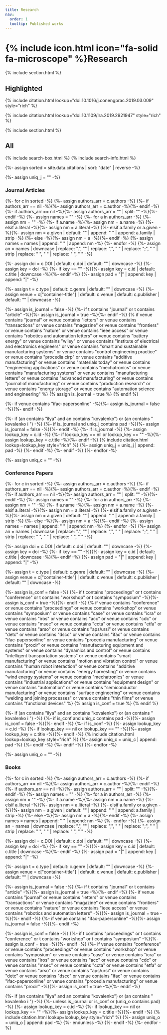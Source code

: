 ```yaml
---
title: Research
nav:
  order: 1
  tooltip: Published works
---
```


# {% include icon.html icon="fa-solid fa-microscope" %}Research



{% include section.html %}

## Highlighted

{% include citation.html lookup="doi:10.1016/j.conengprac.2019.03.009" style="rich" %}

{% include citation.html lookup="doi:10.1109/lra.2019.2921947" style="rich" %}

{% include section.html %}

## All

{% include search-box.html %}
{% include search-info.html %}

{%- assign sorted = site.data.citations | sort: "date" | reverse -%}

{%- assign uniq_j = "" -%}
### Journal Articles
{%- for c in sorted -%}
  {%- assign authors_arr = c.authors -%}
  {%- if authors_arr == nil -%}{%- assign authors_arr = c.author -%}{%- endif -%}
  {%- if authors_arr == nil -%}{%- assign authors_arr = "" | split: "" -%}{%- endif -%}
  {%- assign names = "" -%}
  {%- for a in authors_arr -%}
    {%- assign nm = "" -%}
    {%- if a.name -%}{%- assign nm = a.name -%}
    {%- elsif a.literal -%}{%- assign nm = a.literal -%}
    {%- elsif a.family or a.given -%}{%- assign nm = a.given | default: "" | append: " " | append: a.family | strip -%}
    {%- else -%}{%- assign nm = a -%}{%- endif -%}
    {%- assign names = names | append: " " | append: nm -%}
  {%- endfor -%}
  {%- assign an = names | downcase | replace: ".", "" | replace: ",", " " | replace: ";", " " | strip | replace: "  ", " " | replace: "  ", " " -%}

  {%- assign doi = c.DOI | default: c.doi | default: "" | downcase -%}
  {%- assign key = doi -%}
  {%- if key == "" -%}{%- assign key = c.id | default: c.title | downcase -%}{%- endif -%}
  {%- assign pad = "|" | append: key | append: "|" -%}

  {%- assign t = c.type | default: c.genre | default: "" | downcase -%}
  {%- assign venue = c["container-title"] | default: c.venue | default: c.publisher | default: "" | downcase -%}

  {%- assign is_journal = false -%}
  {%- if t contains "journal" or t contains "article" -%}{%- assign is_journal = true -%}{%- endif -%}
  {% if venue contains "journal" or venue contains "letters" or venue contains "transactions" or venue contains "magazine"
or venue contains "frontiers" or venue contains "nature" or venue contains "ieee access" or venue contains "robotics and automation letters"
or venue contains "battery energy" or venue contains "wiley" or venue contains "institute of electrical and electronics engineers"
or venue contains "smart and sustainable manufacturing systems" or venue contains "control engineering practice" or venue contains "procedia cirp"
or venue contains "additive manufacturing" or venue contains "materials today" or venue contains "engineering applications"
or venue contains "mechatronics" or venue contains "manufacturing systems" or venue contains "manufacturing letters"
or venue contains "advanced manufacturing" or venue contains "journal of manufacturing" or venue contains "production research"
or venue contains "energy storage" or venue contains "automation science and engineering" %}
    {% assign is_journal = true %}
{% endif %}

  {%- if venue contains "ifac-papersonline" -%}{%- assign is_journal = false -%}{%- endif -%}

  {%- if (an contains "ilya" and an contains "kovalenko") or (an contains " kovalenko i ") -%}
    {%- if is_journal and uniq_j contains pad -%}{%- assign is_journal = false -%}{%- endif -%}
    {%- if is_journal -%}
      {%- assign lookup_key = c.id -%}
      {%- if lookup_key == nil or lookup_key == "" -%}{%- assign lookup_key = c.title -%}{%- endif -%}
      {% include citation.html lookup=lookup_key style="rich" %}
      {%- assign uniq_j = uniq_j | append: pad -%}
    {%- endif -%}
  {%- endif -%}
{%- endfor -%}

{%- assign uniq_c = "" -%}
### Conference Papers
{%- for c in sorted -%}
  {%- assign authors_arr = c.authors -%}
  {%- if authors_arr == nil -%}{%- assign authors_arr = c.author -%}{%- endif -%}
  {%- if authors_arr == nil -%}{%- assign authors_arr = "" | split: "" -%}{%- endif -%}
  {%- assign names = "" -%}
  {%- for a in authors_arr -%}
    {%- assign nm = "" -%}
    {%- if a.name -%}{%- assign nm = a.name -%}
    {%- elsif a.literal -%}{%- assign nm = a.literal -%}
    {%- elsif a.family or a.given -%}{%- assign nm = a.given | default: "" | append: " " | append: a.family | strip -%}
    {%- else -%}{%- assign nm = a -%}{%- endif -%}
    {%- assign names = names | append: " " | append: nm -%}
  {%- endfor -%}
  {%- assign an = names | downcase | replace: ".", "" | replace: ",", " " | replace: ";", " " | strip | replace: "  ", " " | replace: "  ", " " -%}

  {%- assign doi = c.DOI | default: c.doi | default: "" | downcase -%}
  {%- assign key = doi -%}
  {%- if key == "" -%}{%- assign key = c.id | default: c.title | downcase -%}{%- endif -%}
  {%- assign pad = "|" | append: key | append: "|" -%}

  {%- assign t = c.type | default: c.genre | default: "" | downcase -%}
  {%- assign venue = c["container-title"] | default: c.venue | default: c.publisher | default: "" | downcase -%}

  {%- assign is_conf = false -%}
  {%- if t contains "proceedings" or t contains "conference" or t contains "workshop" or t contains "symposium" -%}{%- assign is_conf = true -%}{%- endif -%}
  {% if venue contains "conference" or venue contains "proceedings" or venue contains "workshop" or venue contains "symposium"
or venue contains "case" or venue contains "icra" or venue contains "iros" or venue contains "acc" or venue contains "cdc"
or venue contains "msec" or venue contains "ccta" or venue contains "etfa" or venue contains "arso" or venue contains "aps/ursi"
or venue contains "detc" or venue contains "dscc" or venue contains "ifac" or venue contains "ifac-papersonline"
or venue contains "procedia manufacturing" or venue contains "procir" or venue contains "manufacturing equipment and systems"
or venue contains "dynamics and control" or venue contains "intelligent transportation systems" or venue contains "smart manufacturing"
or venue contains "motion and vibration control" or venue contains "human robot interaction" or venue contains "additive manufacturing"
or venue contains "energy harvesting" or venue contains "wind energy systems" or venue contains "mechatronics"
or venue contains "industrial applications" or venue contains "equipment design" or venue contains "automation"
or venue contains "semiconductor manufacturing" or venue contains "surface engineering" or venue contains "welding and joining processes"
or venue contains "thin films" or venue contains "functional devices" %}
    {% assign is_conf = true %}
{% endif %}


  {%- if (an contains "ilya" and an contains "kovalenko") or (an contains " kovalenko i ") -%}
    {%- if is_conf and uniq_c contains pad -%}{%- assign is_conf = false -%}{%- endif -%}
    {%- if is_conf -%}
      {%- assign lookup_key = c.id -%}
      {%- if lookup_key == nil or lookup_key == "" -%}{%- assign lookup_key = c.title -%}{%- endif -%}
      {% include citation.html lookup=lookup_key style="rich" %}
      {%- assign uniq_c = uniq_c | append: pad -%}
    {%- endif -%}
  {%- endif -%}
{%- endfor -%}

{%- assign uniq_o = "" -%}
### Books
{%- for c in sorted -%}
  {%- assign authors_arr = c.authors -%}
  {%- if authors_arr == nil -%}{%- assign authors_arr = c.author -%}{%- endif -%}
  {%- if authors_arr == nil -%}{%- assign authors_arr = "" | split: "" -%}{%- endif -%}
  {%- assign names = "" -%}
  {%- for a in authors_arr -%}
    {%- assign nm = "" -%}
    {%- if a.name -%}{%- assign nm = a.name -%}
    {%- elsif a.literal -%}{%- assign nm = a.literal -%}
    {%- elsif a.family or a.given -%}{%- assign nm = a.given | default: "" | append: " " | append: a.family | strip -%}
    {%- else -%}{%- assign nm = a -%}{%- endif -%}
    {%- assign names = names | append: " " | append: nm -%}
  {%- endfor -%}
  {%- assign an = names | downcase | replace: ".", "" | replace: ",", " " | replace: ";", " " | strip | replace: "  ", " " | replace: "  ", " " -%}

  {%- assign doi = c.DOI | default: c.doi | default: "" | downcase -%}
  {%- assign key = doi -%}
  {%- if key == "" -%}{%- assign key = c.id | default: c.title | downcase -%}{%- endif -%}
  {%- assign pad = "|" | append: key | append: "|" -%}

  {%- assign t = c.type | default: c.genre | default: "" | downcase -%}
  {%- assign venue = c["container-title"] | default: c.venue | default: c.publisher | default: "" | downcase -%}

  {%- assign is_journal = false -%}
  {%- if t contains "journal" or t contains "article" -%}{%- assign is_journal = true -%}{%- endif -%}
  {%- if venue contains "journal" or venue contains "letters" or venue contains "transactions" or venue contains "magazine" or venue contains "frontiers" or venue contains "nature" or venue contains "ieee access" or venue contains "robotics and automation letters" -%}{%- assign is_journal = true -%}{%- endif -%}
  {%- if venue contains "ifac-papersonline" -%}{%- assign is_journal = false -%}{%- endif -%}

  {%- assign is_conf = false -%}
  {%- if t contains "proceedings" or t contains "conference" or t contains "workshop" or t contains "symposium" -%}{%- assign is_conf = true -%}{%- endif -%}
  {%- if venue contains "conference" or venue contains "proceedings" or venue contains "workshop" or venue contains "symposium" or venue contains "case" or venue contains "icra" or venue contains "iros" or venue contains "acc" or venue contains "cdc" or venue contains "msec" or venue contains "ccta" or venue contains "etfa" or venue contains "arso" or venue contains "aps/ursi" or venue contains "detc" or venue contains "dscc" or venue contains "ifac" or venue contains "ifac-papersonline" or venue contains "procedia manufacturing" or venue contains "procir" -%}{%- assign is_conf = true -%}{%- endif -%}

  {%- if (an contains "ilya" and an contains "kovalenko") or (an contains " kovalenko i ") -%}
    {%- unless is_journal or is_conf or (uniq_o contains pad) -%}
      {%- assign lookup_key = c.id -%}
      {%- if lookup_key == nil or lookup_key == "" -%}{%- assign lookup_key = c.title -%}{%- endif -%}
      {% include citation.html lookup=lookup_key style="rich" %}
      {%- assign uniq_o = uniq_o | append: pad -%}
    {%- endunless -%}
  {%- endif -%}
{%- endfor -%}

